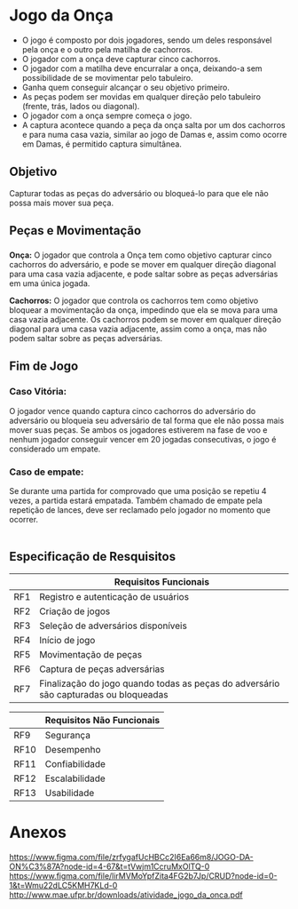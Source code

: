 # Jogo da Onça

- O jogo é composto por dois jogadores, sendo um deles responsável pela onça e o outro pela matilha de cachorros.
- O jogador com a onça deve capturar cinco cachorros.
- O jogador com a matilha deve encurralar a onça, deixando-a sem possibilidade de se movimentar pelo tabuleiro.
- Ganha quem conseguir alcançar o seu objetivo primeiro.
- As peças podem ser movidas em qualquer direção pelo tabuleiro (frente, trás, lados ou diagonal).
- O jogador com a onça sempre começa o jogo.
- A captura acontece quando a peça da onça salta por um dos cachorros e para numa casa vazia, similar ao jogo de Damas e, assim como ocorre em Damas, é permitido captura simultânea.


## Objetivo

Capturar todas as peças do adversário ou bloqueá-lo para que ele não possa mais mover sua peça.

## Peças e  Movimentação

###
**Onça:** O jogador que controla a Onça tem como objetivo capturar cinco cachorros do adversário, e pode se mover em qualquer direção diagonal para uma casa vazia adjacente, e pode saltar sobre as peças adversárias em uma única jogada.

**Cachorros:** O jogador que controla os cachorros tem como objetivo bloquear a movimentação da onça, impedindo que ela se mova para uma casa vazia adjacente. Os cachorros podem se mover em qualquer direção diagonal para uma casa vazia adjacente, assim como a onça, mas não podem saltar sobre as peças adversárias.

## Fim de Jogo

### Caso Vitória: 
O jogador vence quando captura cinco cachorros do adversário do adversário ou bloqueia seu adversário de tal forma que ele não possa mais mover suas peças. Se ambos os jogadores estiverem na fase de voo e nenhum jogador conseguir vencer em 20 jogadas consecutivas, o jogo é considerado um empate.

### Caso de empate: 
Se durante uma partida for comprovado que uma
posição se repetiu 4 vezes, a partida estará empatada. Também chamado
de empate pela repetição de lances, deve ser reclamado pelo jogador no
momento que ocorrer. 
<br><br>
## Especificação de Resquisitos

|     | Requisitos Funcionais                                              |
|-----|--------------------------------------------------------------------|
| RF1 | Registro e autenticação de usuários                                 |
| RF2 | Criação de jogos                                                    |
| RF3 | Seleção de adversários disponíveis                                  |
| RF4 | Início de jogo                                                      |
| RF5 | Movimentação de peças                                               |
| RF6 | Captura de peças adversárias                                         |
| RF7 | Finalização do jogo quando todas as peças do adversário são capturadas ou bloqueadas |

|     | Requisitos Não Funcionais |
|-----|---------------------------|
| RF9 | Segurança                 |
| RF10| Desempenho                |
| RF11| Confiabilidade            |
| RF12| Escalabilidade            |
| RF13| Usabilidade               |

# Anexos
https://www.figma.com/file/zrfygafUcHBCc2I6Ea66m8/JOGO-DA-ON%C3%87A?node-id=4-67&t=tVwjm1CcruMxOlTQ-0
https://www.figma.com/file/lirMVMoYpfZita4FG2b7Jp/CRUD?node-id=0-1&t=Wmu22dLC5KMH7KLd-0
http://www.mae.ufpr.br/downloads/atividade_jogo_da_onca.pdf
